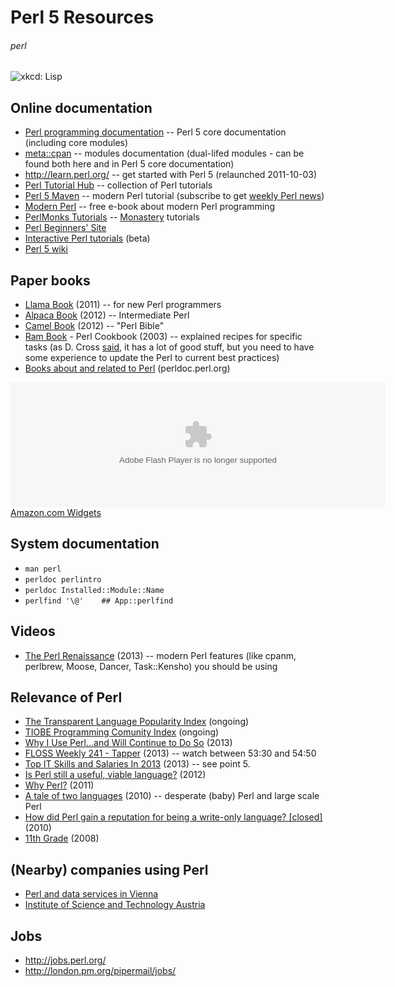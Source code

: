 # Perl 5 Resources
###### perl

![xkcd: Lisp](http://imgs.xkcd.com/comics/lisp.jpg "http://xkcd.com/224/")

## Online documentation

* [Perl programming documentation](http://perldoc.perl.org/) -- Perl 5 core documentation (including core modules)
* [meta::cpan](https://metacpan.org/) -- modules documentation (dual-lifed modules - can be found both here and in Perl 5 core documentation)
* <http://learn.perl.org/> -- get started with Perl 5 (relaunched 2011-10-03)
* [Perl Tutorial Hub](http://perl-tutorial.org/) -- collection of Perl tutorials
* [Perl 5 Maven](http://perl5maven.com/) -- modern Perl tutorial (subscribe to get <a href="http://perlweekly.com/">weekly Perl news</a>)
* [Modern Perl](http://modernperlbooks.com/books/modern_perl/) -- free e-book about modern Perl programming
* [PerlMonks Tutorials](http://perlmonks.org/?node=Tutorials) -- [Monastery](https://en.wikipedia.org/wiki/Perl_Monks) tutorials
* [Perl Beginners' Site]([http://perl-begin.org/)
* [Interactive Perl tutorials](http://perltuts.com/) (beta)
* [Perl 5 wiki](https://www.socialtext.net/perl5/index.cgi)

## Paper books

* [Llama Book](https://en.wikipedia.org/wiki/Llama_book) (2011) -- for new Perl programmers
* [Alpaca Book](http://shop.oreilly.com/product/0636920012689.do) (2012) -- Intermediate Perl
* [Camel Book](http://shop.oreilly.com/product/9780596004927.do) (2012) -- "Perl Bible"
* [Ram Book](http://shop.oreilly.com/product/9781565922433.do) - Perl Cookbook (2003) -- explained recipes for specific tasks (as D. Cross [said](http://perlhacks.com/2013/02/perl-books-2/), it has a lot of good stuff, but you need to have some experience to update the Perl to current best practices)
* [Books about and related to Perl](http://perldoc.perl.org/perlbook.html) (perldoc.perl.org)

<OBJECT classid="clsid:D27CDB6E-AE6D-11cf-96B8-444553540000" codebase="http://fpdownload.macromedia.com/get/flashplayer/current/swflash.cab" id="Player_270c1583-561e-4abe-adba-d83e669b01e3"  WIDTH="600px" HEIGHT="200px"> <PARAM NAME="movie" VALUE="http://ws.amazon.com/widgets/q?rt=tf_cw&ServiceVersion=20070822&MarketPlace=US&ID=V20070822%2FUS%2Fopen057-20%2F8010%2F270c1583-561e-4abe-adba-d83e669b01e3&Operation=GetDisplayTemplate"><PARAM NAME="quality" VALUE="high"><PARAM NAME="bgcolor" VALUE="#FFFFFF"><PARAM NAME="allowscriptaccess" VALUE="always"><embed src="http://ws.amazon.com/widgets/q?rt=tf_cw&ServiceVersion=20070822&MarketPlace=US&ID=V20070822%2FUS%2Fopen057-20%2F8010%2F270c1583-561e-4abe-adba-d83e669b01e3&Operation=GetDisplayTemplate" id="Player_270c1583-561e-4abe-adba-d83e669b01e3" quality="high" bgcolor="#ffffff" name="Player_270c1583-561e-4abe-adba-d83e669b01e3" allowscriptaccess="always"  type="application/x-shockwave-flash" align="middle" height="200px" width="600px"></embed></OBJECT> <NOSCRIPT><A HREF="http://ws.amazon.com/widgets/q?rt=tf_cw&ServiceVersion=20070822&MarketPlace=US&ID=V20070822%2FUS%2Fopen057-20%2F8010%2F270c1583-561e-4abe-adba-d83e669b01e3&Operation=NoScript">Amazon.com Widgets</A></NOSCRIPT>

## System documentation

* `man perl`
* `perldoc perlintro`
* `perldoc Installed::Module::Name`
* `perlfind '\@'    ## App::perlfind`

## Videos

* [The Perl Renaissance](http://mirror.linux.org.au/linux.conf.au/2013/mp4/The_Perl_Renaissance.mp4) (2013) -- modern Perl features (like cpanm, perlbrew, Moose, Dancer, Task::Kensho) you should be using
    
## Relevance of Perl

* [The Transparent Language Popularity Index](http://lang-index.sourceforge.net/) (ongoing)
* [TIOBE Programming Comunity Index](http://www.tiobe.com/index.php/content/paperinfo/tpci/index.html) (ongoing)
* [Why I Use Perl...and Will Continue to Do So](http://www.drdobbs.com/open-source/why-i-use-perland-will-continue-to-do-so/240148364) (2013)
* [FLOSS Weekly 241 - Tapper](http://twit.tv/show/floss-weekly/241) (2013) -- watch between 53:30 and 54:50
* [Top IT Skills and Salaries In 2013](http://www.jiansnet.com/topic/24694/Top-IT-Skills-and-Salaries) (2013) -- see point 5.
* [Is Perl still a useful, viable language?](http://programmers.stackexchange.com/questions/115851/is-perl-still-a-useful-viable-language) (2012)
* [Why Perl?](http://jjnapiorkowski.typepad.com/modern-perl/2011/10/why-perl.html) (2011)
* [A tale of two languages](http://www.bofh.org.uk/2010/07/25/a-tale-of-two-languages) (2010) -- desperate (baby) Perl and large scale Perl
* [How did Perl gain a reputation for being a write-only language? [closed]](http://stackoverflow.com/questions/2702728/how-did-perl-gain-a-reputation-for-being-a-write-only-language) (2010)
* [11th Grade](http://xkcd.com/519/) (2008)

## (Nearby) companies using Perl

* [Perl and data services in Vienna](http://perlservices.at/)
* [Institute of Science and Technology Austria](http://ist.ac.at/)

## Jobs

* <http://jobs.perl.org/>
* <http://london.pm.org/pipermail/jobs/>
